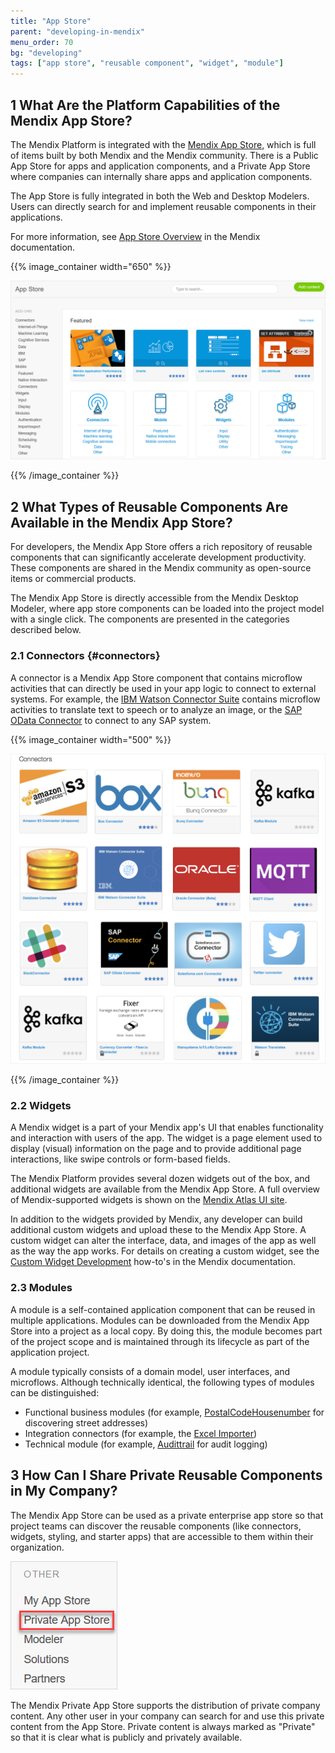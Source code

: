 ```yaml
---
title: "App Store"
parent: "developing-in-mendix"
menu_order: 70
bg: "developing"
tags: ["app store", "reusable component", "widget", "module"]
---
```


## 1 What Are the Platform Capabilities of the Mendix App Store?

The Mendix Platform is integrated with the [Mendix App Store](https://appstore.home.mendix.com/index3.html), which is full of items built by both Mendix and the Mendix community. There is a Public App Store for apps and application components, and a Private App Store where companies can internally share apps and application components.

The App Store is fully integrated in both the Web and Desktop Modelers. Users can directly search for and implement reusable components in their applications.

For more information, see [App Store Overview](https://docs.mendix.com/community/app-store/app-store-overview) in the Mendix documentation.

{{% image_container width="650" %}}

![](attachments/app-store.png)

{{% /image_container %}}

## 2 What Types of Reusable Components Are Available in the Mendix App Store?

For developers, the Mendix App Store offers a rich repository of reusable components that can significantly accelerate development productivity. These components are shared in the Mendix community as open-source items or commercial products.

The Mendix App Store is directly accessible from the Mendix Desktop Modeler, where app store components can be loaded into the project model with a single click. The components are presented in the categories described below.

### 2.1 Connectors {#connectors}

A connector is a Mendix App Store component that contains microflow activities that can directly be used in your app logic to connect to external systems. For example, the [IBM Watson Connector Suite](https://appstore.home.mendix.com/link/app/2860/) contains microflow activities to translate text to speech or to analyze an image, or the [SAP OData Connector](https://appstore.home.mendix.com/link/app/74525/) to connect to any SAP system.

{{% image_container width="500" %}}

![](attachments/appstore_connector_grid.png)

{{% /image_container %}}

### 2.2 Widgets

A Mendix widget is a part of your Mendix app's UI that enables functionality and interaction with users of the app. The widget is a page element used to display (visual) information on the page and to provide additional page interactions, like swipe controls or form-based fields.

The Mendix Platform provides several dozen widgets out of the box, and additional widgets are available from the Mendix App Store. A full overview of Mendix-supported widgets is shown on the [Mendix Atlas UI site](https://atlas.mendix.com/p/widgets).

In addition to the widgets provided by Mendix, any developer can build additional custom widgets and upload these to the Mendix App Store. A custom widget can alter the interface, data, and images of the app as well as the way the app works. For details on creating a custom widget, see the [Custom Widget Development](https://docs.mendix.com/howto/custom-widget-development/) how-to's in the Mendix documentation.

### 2.3 Modules

A module is a self-contained application component that can be reused in multiple applications. Modules can be downloaded from the Mendix App Store into a project as a local copy. By doing this, the module becomes part of the project scope and is maintained through its lifecycle as part of the application project.

A module typically consists of a domain model, user interfaces, and microflows. Although technically identical, the following types of modules can be distinguished:

* Functional business modules (for example, [PostalCodeHousenumber](https://appstore.home.mendix.com/link/app/105751/) for discovering street addresses)
* Integration connectors (for example, the [Excel Importer](https://appstore.home.mendix.com/link/app/72/))
* Technical module (for example, [Audittrail](https://appstore.home.mendix.com/link/app/138/) for audit logging)

## 3 How Can I Share Private Reusable Components in My Company?

The Mendix App Store can be used as a private enterprise app store so that project teams can discover the reusable components (like connectors, widgets, styling, and starter apps) that are accessible to them within their organization.

![](attachments/private-app-store.png)

The Mendix Private App Store supports the distribution of private company content. Any other user in your company can search for and use this private content from the App Store. Private content is always marked as "Private" so that it is clear what is publicly and privately available.
